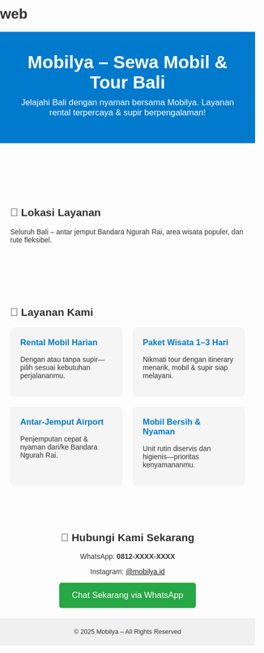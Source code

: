 # web
<!DOCTYPE html>
<html lang="id">
<head>
  <meta charset="UTF-8">
  <meta name="viewport" content="width=device-width, initial-scale=1">
  <title>Mobilya – Sewa Mobil & Tour Bali</title>
  <style>
    body { font-family: Arial, sans-serif; margin:0; padding:0; color:#333; }
    header { background:#007ACC; color:#fff; padding:40px 20px; text-align:center; }
    header h1 { margin:0; font-size:2.5em; }
    header p { margin:10px 0; font-size:1.2em; }
    section { padding:40px 20px; max-width:800px; margin:0 auto; }
    .services { display:grid; grid-template-columns:1fr 1fr; gap:20px; }
    .service-box { background:#f5f5f5; padding:20px; border-radius:8px; }
    .service-box h3 { margin-top:0; color:#007ACC; }
    .contact { text-align:center; padding:20px; }
    .contact a.button { display:inline-block; background:#28A745; color:#fff; padding:15px 25px;
                        border-radius:5px; text-decoration:none; font-size:1.2em; }
    footer { text-align:center; padding:20px; background:#f0f0f0; font-size:0.9em; }
    @media(max-width:600px) {
      .services { display:block; }
    }
  </style>
</head>
<body>

<header>
  <h1>Mobilya – Sewa Mobil & Tour Bali</h1>
  <p>Jelajahi Bali dengan nyaman bersama Mobilya. Layanan rental terpercaya & supir berpengalaman!</p>
</header>

<section>
  <h2>📍 Lokasi Layanan</h2>
  <p>Seluruh Bali – antar jemput Bandara Ngurah Rai, area wisata populer, dan rute fleksibel.</p>
</section>

<section>
  <h2>🚗 Layanan Kami</h2>
  <div class="services">
    <div class="service-box">
      <h3>Rental Mobil Harian</h3>
      <p>Dengan atau tanpa supir—pilih sesuai kebutuhan perjalananmu.</p>
    </div>
    <div class="service-box">
      <h3>Paket Wisata 1–3 Hari</h3>
      <p>Nikmati tour dengan itinerary menarik, mobil & supir siap melayani.</p>
    </div>
    <div class="service-box">
      <h3>Antar-Jemput Airport</h3>
      <p>Penjemputan cepat & nyaman dari/ke Bandara Ngurah Rai.</p>
    </div>
    <div class="service-box">
      <h3>Mobil Bersih & Nyaman</h3>
      <p>Unit rutin diservis dan higienis—prioritas kenyamananmu.</p>
    </div>
  </div>
</section>

<section class="contact">
  <h2>💬 Hubungi Kami Sekarang</h2>
  <p>WhatsApp: <strong>0812-XXXX-XXXX</strong></p>
  <p>Instagram: <a href="https://instagram.com/mobilya.id" target="_blank">@mobilya.id</a></p>
  <a href="https://wa.me/62812XXXXXXXX" class="button">Chat Sekarang via WhatsApp</a>
</section>

<footer>
  &copy; 2025 Mobilya – All Rights Reserved
</footer>

</body>
</html>
